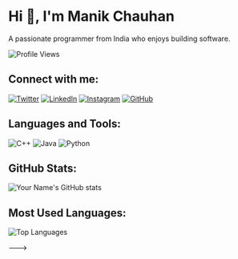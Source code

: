 # Hi 👋, I'm Manik Chauhan

A passionate programmer from India who enjoys building software.

![Profile Views](https://komarev.com/ghpvc/?username=iz-manik&style=flat-square)

## Connect with me:

[![Twitter](https://img.shields.io/badge/-Twitter-blue?logo=twitter)](https://twitter.com/yourusername)
[![LinkedIn](https://img.shields.io/badge/-LinkedIn-blue?logo=linkedin)](https://www.linkedin.com/in/manik-chauhan-9730a0285/)
[![Instagram](https://img.shields.io/badge/-Instagram-purple?logo=instagram)](https://www.instagram.com/iz_manik/)
[![GitHub](https://img.shields.io/badge/-GitHub-black?logo=github)](https://github.com/iz-manik)

## Languages and Tools:
![C++](https://img.shields.io/badge/-C++-00599C?logo=cplusplus&logoColor=white)
![Java](https://img.shields.io/badge/-Java-007396?logo=java&logoColor=white)
![Python](https://img.shields.io/badge/-Python-3776AB?logo=python&logoColor=white)
<!-- Add more badges for technologies you know -->

## GitHub Stats:
![Your Name's GitHub stats](https://github-readme-stats.vercel.app/api?username=iz-manik&show_icons=true&theme=radical)

## Most Used Languages:
![Top Languages](https://github-readme-stats.vercel.app/api/top-langs/?username=iz-manik&layout=compact&theme=radical)

--->
